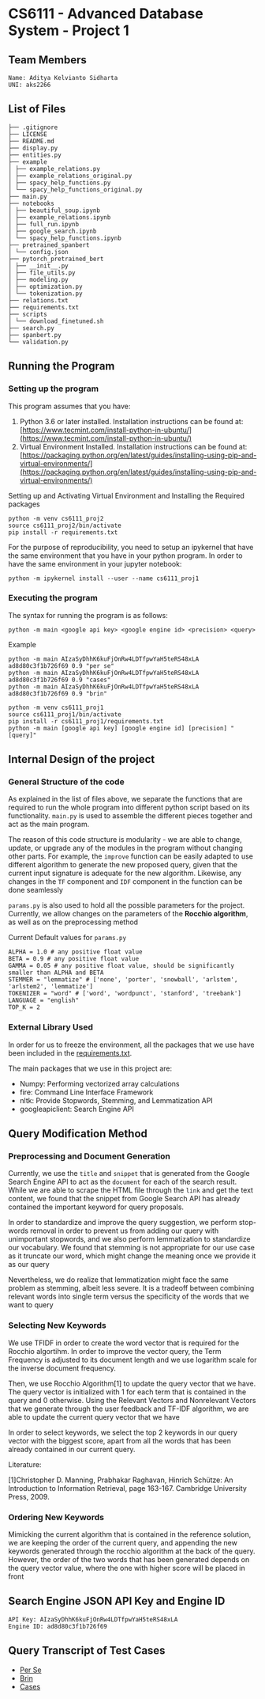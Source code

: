 # CS6111 - Advanced Database System - Project 1

## Team Members
```
Name: Aditya Kelvianto Sidharta
UNI: aks2266
```

## List of Files
```
├── .gitignore
├── LICENSE
├── README.md
├── display.py
├── entities.py
├── example
│ ├── example_relations.py
│ ├── example_relations_original.py
│ ├── spacy_help_functions.py
│ └── spacy_help_functions_original.py
├── main.py
├── notebooks
│ ├── beautiful_soup.ipynb
│ ├── example_relations.ipynb
│ ├── full_run.ipynb
│ ├── google_search.ipynb
│ └── spacy_help_functions.ipynb
├── pretrained_spanbert
│ └── config.json
├── pytorch_pretrained_bert
│ ├── __init__.py
│ ├── file_utils.py
│ ├── modeling.py
│ ├── optimization.py
│ └── tokenization.py
├── relations.txt
├── requirements.txt
├── scripts
│ └── download_finetuned.sh
├── search.py
├── spanbert.py
└── validation.py
```


## Running the Program

### Setting up the program

This program assumes that you have:

1. Python 3.6 or later installed. Installation instructions can be found at: [https://www.tecmint.com/install-python-in-ubuntu/](https://www.tecmint.com/install-python-in-ubuntu/)
2. Virtual Environment Installed. Installation instructions can be found at: [https://packaging.python.org/en/latest/guides/installing-using-pip-and-virtual-environments/](https://packaging.python.org/en/latest/guides/installing-using-pip-and-virtual-environments/)

Setting up and Activating Virtual Environment and Installing the Required packages
```
python -m venv cs6111_proj2
source cs6111_proj2/bin/activate
pip install -r requirements.txt
```

For the purpose of reproducibility, you need to setup an ipykernel that have the same environment that you have in your python program. In order to have the same environment in your jupyter notebook:
```
python -m ipykernel install --user --name cs6111_proj1
```

### Executing the program
The syntax for running the program is as follows:
```
python -m main <google api key> <google engine id> <precision> <query>
```

Example
```
python -m main AIzaSyDhhK6kuFjOnRw4LDTfpwYaH5teRS48xLA ad8d80c3f1b726f69 0.9 "per se"
python -m main AIzaSyDhhK6kuFjOnRw4LDTfpwYaH5teRS48xLA ad8d80c3f1b726f69 0.9 "cases"
python -m main AIzaSyDhhK6kuFjOnRw4LDTfpwYaH5teRS48xLA ad8d80c3f1b726f69 0.9 "brin"
```

```
python -m venv cs6111_proj1
source cs6111_proj1/bin/activate
pip install -r cs6111_proj1/requirements.txt
python -m main [google api key] [google engine id] [precision] "[query]"
```

## Internal Design of the project

### General Structure of the code
As explained in the list of files above, we separate the functions that are required to run the whole program into different python script based on its functionality. `main.py` is used to assemble the different pieces together and act as the main program.

The reason of this code structure is modularity - we are able to change, update, or upgrade any of the modules in the program without changing other parts. For example, the `improve` function can be easily adapted to use different algorithm to generate the new proposed query, given that the current input signature is adequate for the new algorithm. Likewise, any changes in the `TF` component and `IDF` component in the function can be done seamlessly

`params.py` is also used to hold all the possible parameters for the project. Currently, we allow changes on the parameters of the **Rocchio algorithm**, as well as on the preprocessing method

Current Default values for `params.py`
```Python3
ALPHA = 1.0 # any positive float value
BETA = 0.9 # any positive float value
GAMMA = 0.05 # any positive float value, should be significantly smaller than ALPHA and BETA
STEMMER = "lemmatize" # ['none', 'porter', 'snowball', 'arlstem', 'arlstem2', 'lemmatize']
TOKENIZER = "word" # ['word', 'wordpunct', 'stanford', 'treebank']
LANGUAGE = "english"
TOP_K = 2
```

### External Library Used
In order for us to freeze the environment, all the packages that we use have been included in the [requirements.txt](requirements.txt).

The main packages that we use in this project are:

- Numpy: Performing vectorized array calculations
- fire: Command Line Interface Framework
- nltk: Provide Stopwords, Stemming, and Lemmatization API
- googleapiclient: Search Engine API


## Query Modification Method

### Preprocessing and Document Generation
Currently, we use the `title` and `snippet` that is generated from the Google Search Engine API to act as the `document`
for each of the search result. While we are able to scrape the HTML file through the `link` and get the text content,
we found that the snippet from Google Search API has already contained the important keyword for query proposals.

In order to standardize and improve the query suggestion, we perform stop-words removal in order to prevent us from adding our
query with unimportant stopwords, and we also perform lemmatization to standardize our vocabulary. We found that stemming
is not appropriate for our use case as it truncate our word, which might change the meaning once we provide it as our query

Nevertheless, we do realize that lemmatization might face the same problem as stemming, albeit less severe. It is a tradeoff
between combining relevant words into single term versus the specificity of the words that we want to query

### Selecting New Keywords
We use TFIDF in order to create the word vector that is required for the Rocchio algortihm. In order to improve the vector query,
the Term Frequency is adjusted to its document length and we use logarithm scale for the inverse document frequency.

Then, we use Rocchio Algorithm[1] to update the query vector that we have. The query vector is initialized with 1 for each term that is contained in the query and 0 otherwise.
Using the Relevant Vectors and Nonrelevant Vectors that we generate through the user feedback and TF-IDF algorithm, we are able to update the current query vector that we have

In order to select keywords, we select the top 2 keywords in our query vector with the biggest score, apart from all the words that has been already contained in our current query.

Literature:

[1]Christopher D. Manning, Prabhakar Raghavan, Hinrich Schütze: An Introduction to Information Retrieval, page 163-167. Cambridge University Press, 2009.

### Ordering New Keywords
Mimicking the current algorithm that is contained in the reference solution, we are keeping the order of the current query, and appending the new keywords generated through the rocchio algorithm at the back of the query. However, the order of the two words that has been generated depends on the query vector value, where the one with higher score will be placed in front

## Search Engine JSON API Key and Engine ID

```
API Key: AIzaSyDhhK6kuFjOnRw4LDTfpwYaH5teRS48xLA
Engine ID: ad8d80c3f1b726f69
```

## Query Transcript of Test Cases

- [Per Se](per_se.txt)
- [Brin](brin.txt)
- [Cases](cases.txt)